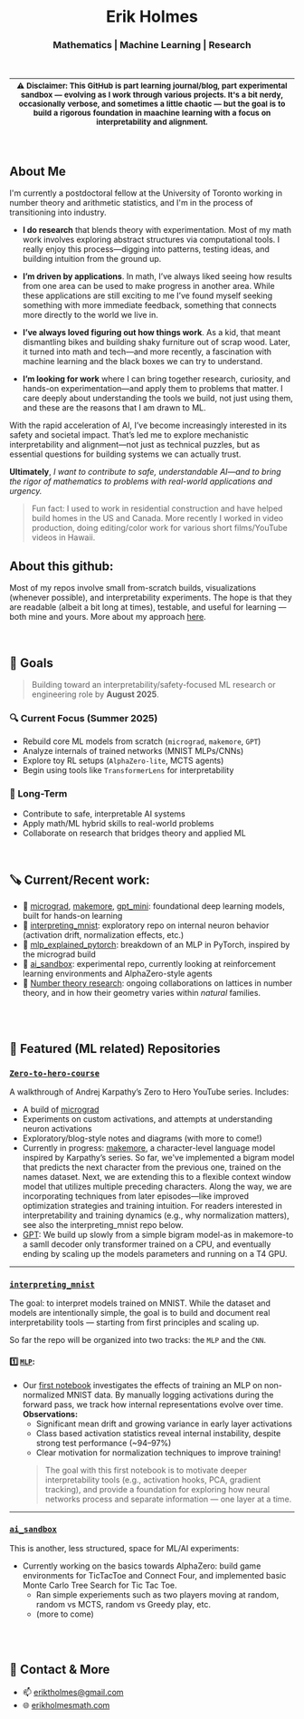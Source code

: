 
<h1 align="center"> Erik Holmes </h1>
<h3 align="center">   Mathematics | Machine Learning | Research  </h3>

<br>

  | <sub>⚠️ Disclaimer: This GitHub is part learning journal/blog, part experimental sandbox — evolving as I work through various projects. It's a bit nerdy, occasionally verbose, and sometimes a little chaotic — but the goal is to build a rigorous foundation in maachine learning with a focus on interpretability and alignment.</sub>| 
  | --------- | 
<br>

## About Me
I'm currently a postdoctoral fellow at the University of Toronto working in number theory and arithmetic statistics, and I'm in the process of transitioning into industry.

- **I do research** that blends theory with experimentation. Most of my math work involves exploring abstract structures via computational tools. I really enjoy this process—digging into patterns, testing ideas, and building intuition from the ground up.

- **I’m driven by applications**. In math, I’ve always liked seeing how results from one area can be used to make progress in another area. While these applications are still exciting to me I’ve found myself seeking something with more immediate feedback, something that connects more directly to the world we live in.

- **I’ve always loved figuring out how things work**. As a kid, that meant dismantling bikes and building shaky furniture out of scrap wood. Later, it turned into math and tech—and more recently, a fascination with machine learning and the black boxes we can try to understand.

- **I’m looking for work** where I can bring together research, curiosity, and hands-on experimentation—and apply them to problems that matter. I care deeply about understanding the tools we build, not just using them, and these are the reasons that I am drawn to ML.

With the rapid acceleration of AI, I’ve become increasingly interested in its safety and societal impact. That’s led me to explore mechanistic interpretability and alignment—not just as technical puzzles, but as essential questions for building systems we can actually trust.

**Ultimately**, *I want to contribute to safe, understandable AI—and to bring the rigor of mathematics to problems with real-world applications and urgency.*

> Fun fact: I used to work in residential construction and have helped build homes in the US and Canada. More recently I worked in video production, doing editing/color work for various short films/YouTube videos in Hawaii. 

## About this github:
Most of my repos involve small from-scratch builds, visualizations (whenever possible), and interpretability experiments. The hope is that they are readable (albeit a bit long at times), testable, and useful for learning — both mine and yours. More about my approach [here](https://github.com/eriktholmes/eriktholmes/blob/main/learning_approach.md).

<br> 



## 🎯 Goals

> Building toward an interpretability/safety-focused ML research or engineering role by **August 2025**.

### 🔍 Current Focus (Summer 2025)
- Rebuild core ML models from scratch (`micrograd`, `makemore`, `GPT`)
- Analyze internals of trained networks (MNIST MLPs/CNNs)
- Explore toy RL setups (`AlphaZero-lite`, MCTS agents)
- Begin using tools like `TransformerLens` for interpretability

### 🔭 Long-Term
- Contribute to safe, interpretable AI systems
- Apply math/ML hybrid skills to real-world problems
- Collaborate on research that bridges theory and applied ML


<!--
- 📚 I am working to understand foundational concepts and interpretability through ML projects and courses: for example project builds like [micrograd](https://github.com/eriktholmes/Zero-to-hero-course/tree/main/episode-1/micrograd),  [makemore](https://github.com/eriktholmes/Zero-to-hero-course/tree/main/episode_2), and (*currently the skeleton of*) [AlphaZero lite](https://github.com/eriktholmes/ai_sandbox). 
  - these toy problems led me to port the micrograd approach to PyTorch, train a basic classifier on MNIST data and analyze neuron behavior through pixel activation maps.
    - [HERE](https://github.com/eriktholmes/educational_notebooks/blob/main/mlp_explained_pytorch.ipynb) I spend an afternoon writing a basic overview of MLPs from this micrograd perspective.  
- 📈 Long-term learning goals/research interests: interpretability, alignment, and AI safety.
  - Baby steps towards this is a repo specifically designed for [interpretabilty](https://github.com/eriktholmes/interpreting_mnist) of models trained on MNIST.
- ✍️ Also I am still working on various [research projects](https://erikholmesmath.com/research.htm) in number theory. 
-->

<br> 

## 🪚 Current/Recent work:
- 🔧 [micrograd](https://github.com/eriktholmes/zero_to_hero_course/tree/main/micrograd), [makemore](https://github.com/eriktholmes/zero_to_hero_course/tree/main/makemore), [gpt_mini](https://github.com/eriktholmes/zero_to_hero_course/tree/main/gpt): foundational deep learning models, built for hands-on learning
- 🔬 [interpreting_mnist](https://github.com/eriktholmes/interpreting_mnist/tree/main/MLP): exploratory repo on internal neuron behavior (activation drift, normalization effects, etc.)
- 🧠 [mlp_explained_pytorch](https://github.com/eriktholmes/educational_notebooks/blob/main/mlp_explained_pytorch.ipynb): breakdown of an MLP in PyTorch, inspired by the micrograd build
- 🎲 [ai_sandbox](https://github.com/eriktholmes/ai_sandbox): experimental repo, currently looking at reinforcement learning environments and AlphaZero-style agents
- 🔣 [Number theory research](https://erikholmesmath.com/research.htm): ongoing collaborations on lattices in number theory, and in how their geometry varies within *natural* families. 





<br> 
<br> 

## 📌 Featured (ML related) Repositories

### [`Zero-to-hero-course`](https://github.com/eriktholmes/Zero-to-hero-course)
A walkthrough of Andrej Karpathy’s Zero to Hero YouTube series. Includes:
- A build of [micrograd](https://github.com/eriktholmes/Zero-to-hero-course/tree/main/episode-1/micrograd)
- Experiments on custom activations, and attempts at understanding neuron activations
- Exploratory/blog-style notes and diagrams (with more to come!)
- Currently in progress: [makemore](https://github.com/eriktholmes/Zero-to-hero-course/tree/main/episode_2), a character-level language model inspired by Karpathy’s series. So far, we've implemented a bigram model that predicts the next character from the previous one, trained on the names dataset. Next, we are extending this to a flexible context window model that utilizes multiple preceding characters. Along the way, we are incorporating techniques from later episodes—like improved optimization strategies and training intuition. For readers interested in interpretability and training dynamics (e.g., why normalization matters), see also the interpreting_mnist repo below.
- [GPT](https://github.com/eriktholmes/zero_to_hero_course/tree/main/gpt): We build up slowly from a simple bigram model-as in makemore-to a samll decoder only transformer trained on a CPU, and eventually ending by scaling up the models parameters and running on a T4 GPU. 
---
### [`interpreting_mnist`](https://github.com/eriktholmes/interpreting_mnist)
The goal: to interpret models trained on MNIST. While the dataset and models are intentionally simple, the goal is to build and document real interpretability tools — starting from first principles and scaling up. 

So far the repo will be organized into two tracks: the `MLP` and the `CNN`.
#### :one: [`MLP`](https://github.com/eriktholmes/interpreting_mnist/tree/main/MLP):
 - Our [first notebook](https://github.com/eriktholmes/interpreting_mnist/blob/main/MLP/01_MLP_for_Interpretability_non_normalized.ipynb) investigates the effects of training an MLP on non-normalized MNIST data. By manually logging activations during the forward pass, we track how internal representations evolve over time.\
**Observations:**
    - Significant mean drift and growing variance in early layer activations
    - Class based activation statistics reveal internal instability, despite strong test performance (~94–97%)
    - Clear motivation for normalization techniques to improve training!
    > The goal with this first notebook is to motivate deeper interpretability tools (e.g., activation hooks, PCA, gradient tracking), and provide a foundation for exploring how neural networks process and separate information — one layer at a time.
---

### [```ai_sandbox```](https://github.com/eriktholmes/ai_sandbox) 
This is another, less structured, space for ML/AI experiments:
- Currently working on the basics towards AlphaZero: build game environments for TicTacToe and Connect Four, and implemented basic Monte Carlo Tree Search for Tic Tac Toe.
  - Ran simple experiements such as two players moving at random, random vs MCTS, random vs Greedy play, etc.
  - (more to come)

<!--
### [`Math_things`](https://github.com/eriktholmes/math_things)
A catch-all for math-related code, currently focused on:
- Computational experiments related to unit lattices in number fields
- Visualization of rank 2 shapes within the [fundamental domain](/Math_things/unit_shapes/FD_domain.png)
- Ongoing research on lattices and questions of distribution
- Ultimately, I am excited about a possible application of lattice shapes to log terms in Malle's conjecture (which is roughly about the asymptotics of specialized counting functions) and hope to have some code related to that at some point...?
-->



<br>
<br> 

## 🔗 Contact & More
- 📫 eriktholmes@gmail.com
- 🌐 [erikholmesmath.com](https://erikholmesmath.com)


<!---
eriktholmes/eriktholmes is a ✨ special ✨ repository because its `README.md` (this file) appears on your GitHub profile.
You can click the Preview link to take a look at your changes.
--->

